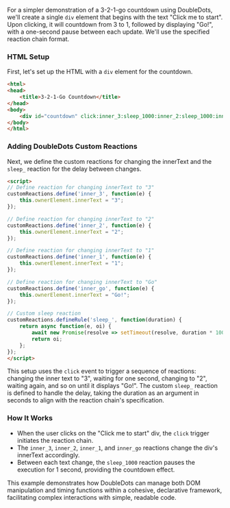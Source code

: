 For a simpler demonstration of a 3-2-1-go countdown using DoubleDots, we'll create a single `div` element that begins with the text "Click me to start". Upon clicking, it will countdown from 3 to 1, followed by displaying "Go!", with a one-second pause between each update. We'll use the specified reaction chain format.

### HTML Setup

First, let's set up the HTML with a `div` element for the countdown.

```html
<html>
<head>
    <title>3-2-1-Go Countdown</title>
</head>
<body>
    <div id="countdown" click:inner_3:sleep_1000:inner_2:sleep_1000:inner_1:sleep_1000:inner_go>Click me to start</div>
</body>
</html>
```

### Adding DoubleDots Custom Reactions

Next, we define the custom reactions for changing the innerText and the `sleep_` reaction for the delay between changes.

```html
<script>
// Define reaction for changing innerText to "3"
customReactions.define('inner_3', function(e) {
    this.ownerElement.innerText = "3";
});

// Define reaction for changing innerText to "2"
customReactions.define('inner_2', function(e) {
    this.ownerElement.innerText = "2";
});

// Define reaction for changing innerText to "1"
customReactions.define('inner_1', function(e) {
    this.ownerElement.innerText = "1";
});

// Define reaction for changing innerText to "Go"
customReactions.define('inner_go', function(e) {
    this.ownerElement.innerText = "Go!";
});

// Custom sleep reaction
customReactions.defineRule('sleep_', function(duration) {
    return async function(e, oi) {
        await new Promise(resolve => setTimeout(resolve, duration * 1000)); // Convert seconds to milliseconds
        return oi;
    };
});
</script>
```

This setup uses the `click` event to trigger a sequence of reactions: changing the inner text to "3", waiting for one second, changing to "2", waiting again, and so on until it displays "Go!". The custom `sleep_` reaction is defined to handle the delay, taking the duration as an argument in seconds to align with the reaction chain's specification.

### How It Works

- When the user clicks on the "Click me to start" div, the `click` trigger initiates the reaction chain.
- The `inner_3`, `inner_2`, `inner_1`, and `inner_go` reactions change the div's innerText accordingly.
- Between each text change, the `sleep_1000` reaction pauses the execution for 1 second, providing the countdown effect.

This example demonstrates how DoubleDots can manage both DOM manipulation and timing functions within a cohesive, declarative framework, facilitating complex interactions with simple, readable code.